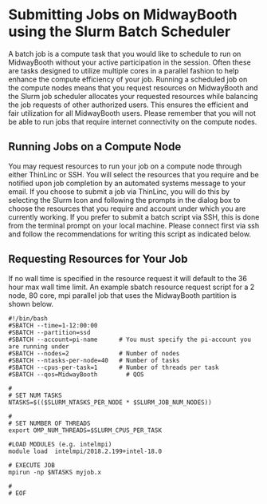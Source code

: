 # Submitting Jobs on MidwayBooth using the Slurm Batch Scheduler

A batch job is a compute task that you would like to schedule to run on MidwayBooth without your active participation in the session. Often these are tasks designed to utilize multiple cores in a parallel fashion to help enhance the compute efficiency of your job. Running a scheduled job on the compute nodes means that you request resources on MidwayBooth and the Slurm job scheduler allocates your requested resources while balancing the job requests of other authorized users. This ensures the efficient and fair utilization for all MidwayBooth users. Please remember that you will not be able to run jobs that require internet connectivity on the compute nodes. 

## Running Jobs on a Compute Node

You may request resources to run your job on a compute node through either ThinLinc or SSH. You will select the resources that you require and be notified upon job completion by an automated systems message to your email. If you choose to submit a job via ThinLinc, you will do this by selecting the Slurm Icon and following the prompts in the dialog box to choose the resources that you require and account under which you are currently working. If you prefer to submit a batch script via SSH, this is done from the terminal prompt on your local machine. Please connect first via ssh and follow the recommendations for writing this script as indicated below.

## Requesting Resources for Your Job

If no wall time is specified in the resource request it will default to the 36 hour max wall time limit. An example sbatch resource request script for a 2 node, 80 core, mpi parallel job that uses the MidwayBooth partition is shown below.

```
#!/bin/bash
#SBATCH --time=1-12:00:00 
#SBATCH --partition=ssd
#SBATCH --account=pi-name      # You must specify the pi-account you are running under
#SBATCH --nodes=2              # Number of nodes
#SBATCH --ntasks-per-node=40   # Number of tasks
#SBATCH --cpus-per-task=1      # Number of threads per task
#SBATCH --qos=MidwayBooth        # QOS 

#
# SET NUM TASKS 
NTASKS=$(($SLURM_NTASKS_PER_NODE * $SLURM_JOB_NUM_NODES))

#
# SET NUMBER OF THREADS 
export OMP_NUM_THREADS=$SLURM_CPUS_PER_TASK

#LOAD MODULES (e.g. intelmpi)
module load  intelmpi/2018.2.199+intel-18.0

# EXECUTE JOB
mpirun -np $NTASKS myjob.x

#
# EOF
```
